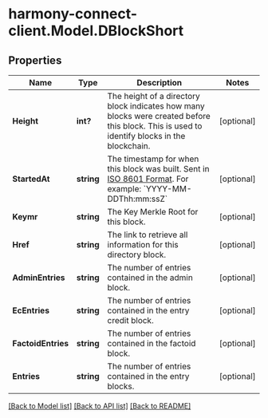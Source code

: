 # harmony-connect-client.Model.DBlockShort
## Properties

Name | Type | Description | Notes
------------ | ------------- | ------------- | -------------
**Height** | **int?** | The height of a directory block indicates how many blocks were created before this block. This is used to identify blocks in the blockchain. | [optional] 
**StartedAt** | **string** | The timestamp for when this block was built. Sent in [ISO 8601 Format](https://en.wikipedia.org/wiki/ISO_8601). For example: &#x60;YYYY-MM-DDThh:mm:ssZ&#x60; | [optional] 
**Keymr** | **string** | The Key Merkle Root for this block. | [optional] 
**Href** | **string** | The link to retrieve all information for this directory block. | [optional] 
**AdminEntries** | **string** | The number of entries contained in the admin block. | [optional] 
**EcEntries** | **string** | The number of entries contained in the entry credit block. | [optional] 
**FactoidEntries** | **string** | The number of entries contained in the factoid block. | [optional] 
**Entries** | **string** | The number of entries contained in the entry blocks. | [optional] 

[[Back to Model list]](../README.md#documentation-for-models) [[Back to API list]](../README.md#documentation-for-api-endpoints) [[Back to README]](../README.md)

